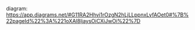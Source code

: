 diagram: https://app.diagrams.net/#G11RA2Hhvi1rOzgN2hLjLLppnxLyfAOet0#%7B%22pageId%22%3A%221oXAl8ljaysOiCXiJwOi%22%7D
<blockquote class="imgur-embed-pub" lang="en" data-id="a/AAJUelv" data-context="false" ><a href="//imgur.com/a/AAJUelv"></a></blockquote><script async src="//s.imgur.com/min/embed.js" charset="utf-8"></script>
